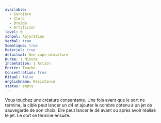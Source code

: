 ```yaml
---
available:
  - Sorcière
  - Clerc
  - Druide
  - Artificier
level: 0
school: Abjuration
Verbal: true
Somatique: true
Matériel: true
detailmat: Une cape miniature
Durée: 1 Minute
Incantation: 1 Action
Portée: Touché
Concentration: true
Rituel: false
englishname: Resistance
status: empty
---
```

Vous touchez une créature consentante. Une fois avant que le sort ne termine, la cible peut lancer un d4 et ajouter le nombre obtenu à un jet de sauvegarde de son choix. Elle peut lancer le dé avant ou après avoir réalisé le jet. Le sort se termine ensuite.
